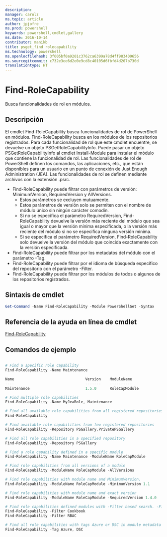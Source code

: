 ```yaml
---
description: 
manager: carolz
ms.topic: article
author: jpjofre
ms.prod: powershell
keywords: powershell,cmdlet,gallery
ms.date: 2016-10-14
contributor: manikb
title: psget_find rolecapability
ms.technology: powershell
ms.openlocfilehash: 3f005bf0a9201c3762ca6399a78d4ff983409656
ms.sourcegitcommit: c732e3ee6d2e0e9cd8c40105d6fbfd4d207b730d
translationtype: HT
---
```

# <a name="find-rolecapability"></a>Find-RoleCapability

Busca funcionalidades de rol en módulos.

## <a name="description"></a>Descripción
El cmdlet Find-RoleCapability busca funcionalidades de rol de PowerShell en módulos. Find-RoleCapability busca en los módulos de los repositorios registrados. Para cada funcionalidad de rol que este cmdlet encuentre, se devuelve un objeto PSGetRoleCapabilityInfo. Puede pasar un objeto PSGetRoleCapabilityInfo al cmdlet Install-Module para instalar el módulo que contiene la funcionalidad de rol.
Las funcionalidades de rol de PowerShell definen los comandos, las aplicaciones, etc., que están disponibles para un usuario en un punto de conexión de Just Enough Administration (JEA). Las funcionalidades de rol se definen mediante archivos con la extensión .psrc.

- Find-RoleCapability puede filtrar con parámetros de versión: MinimumVersion, RequiredVersion y AllVersions.
  - Estos parámetros se excluyen mutuamente.
  - Estos parámetros de versión solo se permiten con el nombre de módulo único sin ningún carácter comodín.
  - Si no se especifica el parámetro RequiredVersion, Find-RoleCapability devuelve la versión más reciente del módulo que sea igual o mayor que la versión mínima especificada, o la versión más reciente del módulo si no se especifica ninguna versión mínima.
  - Si se especifica el parámetro RequiredVersion, Find-RoleCapability solo devuelve la versión del módulo que coincida exactamente con la versión especificada.
- Find-RoleCapability puede filtrar por los metadatos del módulo con el parámetro -Tag.
- Find-RoleCapability puede filtrar por el idioma de búsqueda específico del repositorio con el parámetro -Filter.
- Find-RoleCapability puede filtrar por los módulos de todos o algunos de los repositorios registrados.

## <a name="cmdlet-syntax"></a>Sintaxis de cmdlet
```powershell
Get-Command -Name Find-RoleCapability -Module PowerShellGet -Syntax
```

## <a name="cmdlet-online-help-reference"></a>Referencia de la ayuda en línea de cmdlet

[Find-RoleCapability](http://go.microsoft.com/fwlink/?LinkId=718029)

## <a name="example-commands"></a>Comandos de ejemplo
```powershell

# Find a specific role capability
Find-RoleCapability -Name Maintenance

Name                                Version    ModuleName                          Repository
----                                -------    ----------                          ----------
Maintenance                         1.5.0      RoleCapModule                       PrivatePSGallery

# Find multiple role capabilities
Find-RoleCapability -Name MyJeaRole, Maintenance

# Find all available role capabilities from all registered repositories
Find-RoleCapability

# Find available role capabilities from few registered repositories
Find-RoleCapability -Repository PSGallery,PrivatePSGallery

# Find all role capabilities in a specified repository
Find-RoleCapability -Repository PSGallery

# Find a role capability defined in a specific module
Find-RoleCapability -Name Maintenance -ModuleName RoleCapModule

# Find role capabilities from all versions of a module
Find-RoleCapability -ModuleName RoleCapModule -AllVersions

# Find role capabilities with module name and MinimumVersion.
Find-RoleCapability -ModuleName RoleCapModule -MinimumVersion 1.1

# Find role capabilities with module name and exact version
Find-RoleCapability -ModuleName RoleCapModule -RequiredVersion 1.4.0

# Find role capabilities defined modules with -Filter based search. -Filter searches in description and module names
Find-RoleCapability -Filter Cookbook
Find-RoleCapability -Filter RBAC

# Find all role capabilities with tags Azure or DSC in module metadata
Find-RoleCapability -Tag Azure, DSC

```

